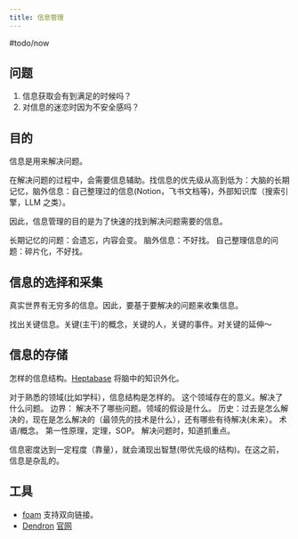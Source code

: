 ```yaml
---
title: 信息管理
---
```

#todo/now
## 问题
1. 信息获取会有到满足的时候吗？
2. 对信息的迷恋时因为不安全感吗？

## 目的
信息是用来解决问题。

在解决问题的过程中，会需要信息辅助。找信息的优先级从高到低为：大脑的长期记忆，脑外信息：自己整理过的信息(Notion，飞书文档等)，外部知识库（搜索引擎，LLM 之类）。

因此，信息管理的目的是为了快速的找到解决问题需要的信息。

长期记忆的问题：会遗忘，内容会变。
脑外信息：不好找。
自己整理信息的问题：碎片化，不好找。

## 信息的选择和采集
真实世界有无穷多的信息。因此，要基于要解决的问题来收集信息。

找出关键信息。关键(主干)的概念，关键的人，关键的事件。对关键的延伸～

## 信息的存储

怎样的信息结构。[Heptabase](../tools/heptabase.md) 将脑中的知识外化。

对于熟悉的领域(比如学科），信息结构是怎样的。
这个领域存在的意义。解决了什么问题。
边界： 解决不了哪些问题。领域的假设是什么。
历史：过去是怎么解决的，现在是怎么解决的（最领先的技术是什么），还有哪些有待解决(未来）。
术语/概念。
第一性原理，定理，SOP。
解决问题时，知道抓重点。

信息密度达到一定程度（靠量），就会涌现出智慧(带优先级的结构)。在这之前，信息是杂乱的。

## 工具
* [foam](https://github.com/foambubble/foam) 支持双向链接。
* [Dendron](https://github.com/dendronhq/dendron) [官网](https://wiki.dendron.so/)